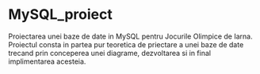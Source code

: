 # MySQL_proiect
Proiectarea unei baze de date in MySQL pentru Jocurile Olimpice de Iarna. Proiectul consta in partea pur teoretica de priectare a unei baze de date trecand prin conceperea unei diagrame, dezvoltarea si in final implimentarea acesteia.
